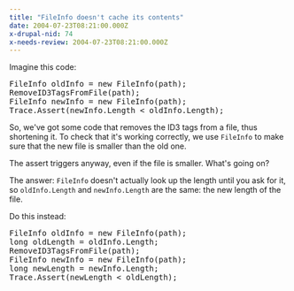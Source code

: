 ```yaml
---
title: "FileInfo doesn't cache its contents"
date: 2004-07-23T08:21:00.000Z
x-drupal-nid: 74
x-needs-review: 2004-07-23T08:21:00.000Z
---
```

Imagine this code:

<pre>FileInfo oldInfo = new FileInfo(path);
RemoveID3TagsFromFile(path);
FileInfo newInfo = new FileInfo(path);
Trace.Assert(newInfo.Length < oldInfo.Length);</pre>

So, we've got some code that removes the ID3 tags from a file, thus shortening it. To check that it's working correctly, we use `FileInfo` to make sure that the new file is smaller than the old one.

The assert triggers anyway, even if the file is smaller. What's going on?

The answer: `FileInfo` doesn't actually look up the length until you ask for it, so `oldInfo.Length` and `newInfo.Length` are the same: the new length of the file.

Do this instead:

<pre>FileInfo oldInfo = new FileInfo(path);
long oldLength = oldInfo.Length;
RemoveID3TagsFromFile(path);
FileInfo newInfo = new FileInfo(path);
long newLength = newInfo.Length;
Trace.Assert(newLength < oldLength);</pre>